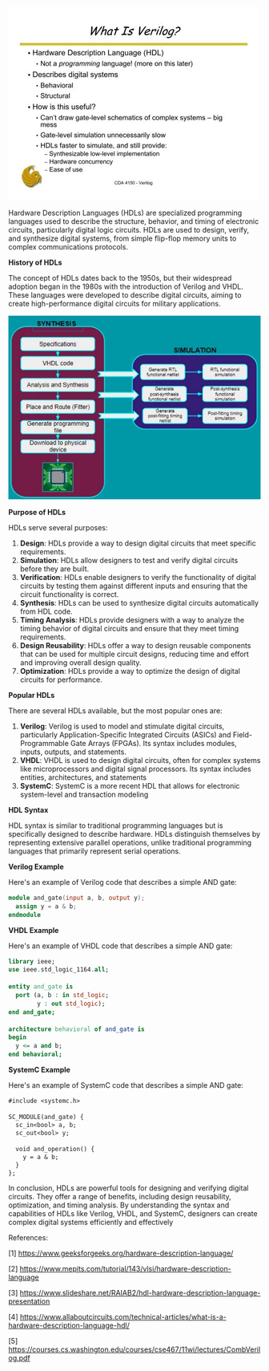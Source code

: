 ![image](2.jpg)

Hardware Description Languages (HDLs) are specialized programming languages used to describe the structure, behavior, and timing of electronic circuits, particularly digital logic circuits. HDLs are used to design, verify, and synthesize digital systems, from simple flip-flop memory units to complex communications protocols.

**History of HDLs**

The concept of HDLs dates back to the 1950s, but their widespread adoption began in the 1980s with the introduction of Verilog and VHDL. These languages were developed to describe digital circuits, aiming to create high-performance digital circuits for military applications.

![image](1.webp)


**Purpose of HDLs**

HDLs serve several purposes:

1. **Design**: HDLs provide a way to design digital circuits that meet specific requirements.
2. **Simulation**: HDLs allow designers to test and verify digital circuits before they are built.
3. **Verification**: HDLs enable designers to verify the functionality of digital circuits by testing them against different inputs and ensuring that the circuit functionality is correct.
4. **Synthesis**: HDLs can be used to synthesize digital circuits automatically from HDL code.
5. **Timing Analysis**: HDLs provide designers with a way to analyze the timing behavior of digital circuits and ensure that they meet timing requirements.
6. **Design Reusability**: HDLs offer a way to design reusable components that can be used for multiple circuit designs, reducing time and effort and improving overall design quality.
7. **Optimization**: HDLs provide a way to optimize the design of digital circuits for performance.

**Popular HDLs**

There are several HDLs available, but the most popular ones are:

1. **Verilog**: Verilog is used to model and stimulate digital circuits, particularly Application-Specific Integrated Circuits (ASICs) and Field-Programmable Gate Arrays (FPGAs). Its syntax includes modules, inputs, outputs, and statements.
2. **VHDL**: VHDL is used to design digital circuits, often for complex systems like microprocessors and digital signal processors. Its syntax includes entities, architectures, and statements
3. **SystemC**: SystemC is a more recent HDL that allows for electronic system-level and transaction modeling

**HDL Syntax**

HDL syntax is similar to traditional programming languages but is specifically designed to describe hardware. HDLs distinguish themselves by representing extensive parallel operations, unlike traditional programming languages that primarily represent serial operations.

**Verilog Example**

Here's an example of Verilog code that describes a simple AND gate:
```verilog
module and_gate(input a, b, output y);
  assign y = a & b;
endmodule
```
**VHDL Example**

Here's an example of VHDL code that describes a simple AND gate:
```vhdl
library ieee;
use ieee.std_logic_1164.all;

entity and_gate is
  port (a, b : in std_logic;
        y : out std_logic);
end and_gate;

architecture behavioral of and_gate is
begin
  y <= a and b;
end behavioral;
```
**SystemC Example**

Here's an example of SystemC code that describes a simple AND gate:
```systemc
#include <systemc.h>

SC_MODULE(and_gate) {
  sc_in<bool> a, b;
  sc_out<bool> y;

  void and_operation() {
    y = a & b;
  }
};
```

In conclusion, HDLs are powerful tools for designing and verifying digital circuits. They offer a range of benefits, including design reusability, optimization, and timing analysis. By understanding the syntax and capabilities of HDLs like Verilog, VHDL, and SystemC, designers can create complex digital systems efficiently and effectively

References:

[1] https://www.geeksforgeeks.org/hardware-description-language/

[2] https://www.mepits.com/tutorial/143/vlsi/hardware-description-language

[3] https://www.slideshare.net/RAIAB2/hdl-hardware-description-language-presentation

[4] https://www.allaboutcircuits.com/technical-articles/what-is-a-hardware-description-language-hdl/

[5] https://courses.cs.washington.edu/courses/cse467/11wi/lectures/CombVerilog.pdf